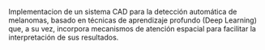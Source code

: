 Implementacion de un sistema CAD para la detección automática de melanomas, basado en técnicas de aprendizaje profundo (Deep Learning) que, a su vez, incorpora mecanismos de atención espacial para facilitar la interpretación de sus resultados.  
